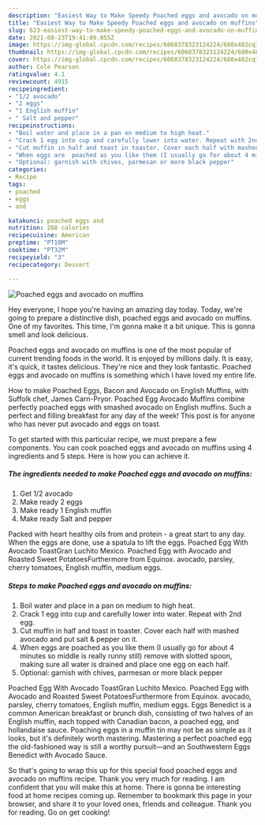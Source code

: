 ```yaml
---
description: "Easiest Way to Make Speedy Poached eggs and avocado on muffins"
title: "Easiest Way to Make Speedy Poached eggs and avocado on muffins"
slug: 623-easiest-way-to-make-speedy-poached-eggs-and-avocado-on-muffins
date: 2021-08-23T19:41:09.055Z
image: https://img-global.cpcdn.com/recipes/6068378323124224/680x482cq70/poached-eggs-and-avocado-on-muffins-recipe-main-photo.jpg
thumbnail: https://img-global.cpcdn.com/recipes/6068378323124224/680x482cq70/poached-eggs-and-avocado-on-muffins-recipe-main-photo.jpg
cover: https://img-global.cpcdn.com/recipes/6068378323124224/680x482cq70/poached-eggs-and-avocado-on-muffins-recipe-main-photo.jpg
author: Cole Pearson
ratingvalue: 4.1
reviewcount: 4915
recipeingredient:
- "1/2 avocado"
- "2 eggs"
- "1 English muffin"
- " Salt and pepper"
recipeinstructions:
- "Boil water and place in a pan on medium to high heat."
- "Crack 1 egg into cup and carefully lower into water. Repeat with 2nd egg."
- "Cut muffin in half and toast in toaster. Cover each half with mashed avocado and put salt &amp; pepper on it."
- "When eggs are  poached as you like them (I usually go for about 4 minutes so middle is really runny still) remove with slotted spoon, making sure all water is drained and place one egg on each half."
- "Optional: garnish with chives, parmesan or more black pepper"
categories:
- Recipe
tags:
- poached
- eggs
- and

katakunci: poached eggs and 
nutrition: 268 calories
recipecuisine: American
preptime: "PT10M"
cooktime: "PT32M"
recipeyield: "3"
recipecategory: Dessert

---
```



![Poached eggs and avocado on muffins](https://img-global.cpcdn.com/recipes/6068378323124224/680x482cq70/poached-eggs-and-avocado-on-muffins-recipe-main-photo.jpg)

Hey everyone, I hope you're having an amazing day today. Today, we're going to prepare a distinctive dish, poached eggs and avocado on muffins. One of my favorites. This time, I'm gonna make it a bit unique. This is gonna smell and look delicious.

Poached eggs and avocado on muffins is one of the most popular of current trending foods in the world. It is enjoyed by millions daily. It is easy, it's quick, it tastes delicious. They're nice and they look fantastic. Poached eggs and avocado on muffins is something which I have loved my entire life.

How to make Poached Eggs, Bacon and Avocado on English Muffins, with Suffolk chef, James Carn-Pryor. Poached Egg Avocado Muffins combine perfectly poached eggs with smashed avocado on English muffins. Such a perfect and filling breakfast for any day of the week! This post is for anyone who has never put avocado and eggs on toast.


To get started with this particular recipe, we must prepare a few components. You can cook poached eggs and avocado on muffins using 4 ingredients and 5 steps. Here is how you can achieve it.

<!--inarticleads1-->

##### The ingredients needed to make Poached eggs and avocado on muffins:

1. Get 1/2 avocado
1. Make ready 2 eggs
1. Make ready 1 English muffin
1. Make ready  Salt and pepper


Packed with heart healthy oils from and protein - a great start to any day. When the eggs are done, use a spatula to lift the eggs. Poached Egg With Avocado ToastGran Luchito Mexico. Poached Egg with Avocado and Roasted Sweet PotatoesFurthermore from Equinox. avocado, parsley, cherry tomatoes, English muffin, medium eggs. 

<!--inarticleads2-->

##### Steps to make Poached eggs and avocado on muffins:

1. Boil water and place in a pan on medium to high heat.
1. Crack 1 egg into cup and carefully lower into water. Repeat with 2nd egg.
1. Cut muffin in half and toast in toaster. Cover each half with mashed avocado and put salt &amp; pepper on it.
1. When eggs are  poached as you like them (I usually go for about 4 minutes so middle is really runny still) remove with slotted spoon, making sure all water is drained and place one egg on each half.
1. Optional: garnish with chives, parmesan or more black pepper


Poached Egg With Avocado ToastGran Luchito Mexico. Poached Egg with Avocado and Roasted Sweet PotatoesFurthermore from Equinox. avocado, parsley, cherry tomatoes, English muffin, medium eggs. Eggs Benedict is a common American breakfast or brunch dish, consisting of two halves of an English muffin, each topped with Canadian bacon, a poached egg, and hollandaise sauce. Poaching eggs in a muffin tin may not be as simple as it looks, but it&#39;s definitely worth mastering. Mastering a perfect poached egg the old-fashioned way is still a worthy pursuit—and an Southwestern Eggs Benedict with Avocado Sauce. 

So that's going to wrap this up for this special food poached eggs and avocado on muffins recipe. Thank you very much for reading. I am confident that you will make this at home. There is gonna be interesting food at home recipes coming up. Remember to bookmark this page in your browser, and share it to your loved ones, friends and colleague. Thank you for reading. Go on get cooking!
